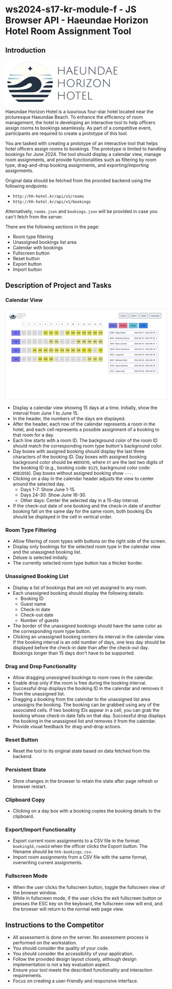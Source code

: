 # ws2024-s17-kr-module-f - JS Browser API - Haeundae Horizon Hotel Room Assignment Tool

## Introduction

![Haeundae Horizon Hotel logo](assets/images/hh-hotel-logo-small.png)

Haeundae Horizon Hotel is a luxurious four-star hotel located near the picturesque Haeundae Beach. To enhance the efficiency of room management, the hotel is developing an interactive tool to help officers assign rooms to bookings seamlessly. As part of a competitive event, participants are required to create a prototype of this tool.

You are tasked with creating a prototype of an interactive tool that helps hotel officers assign rooms to bookings. The prototype is limited to handling bookings for June 2024. The tool should display a calendar view, manage room assignments, and provide functionalities such as filtering by room type, drag-and-drop booking assignments, and exporting/importing assignments.

Original data should be fetched from the provided backend using the following endpoints:
- `http://hh-hotel.kr/api/v1/rooms`
- `http://hh-hotel.kr/api/v1/bookings`

Alternatively, `rooms.json` and `bookings.json` will be provided in case you can't fetch from the server.

There are the following sections in the page:

- Room type filtering
- Unassigned bookings list area
- Calendar with bookings
- Fullscreen button
- Reset button
- Export button
- Import button

## Description of Project and Tasks

### Calendar View

![Calendar View](assets/design/hhh-booking-assignments.png)

- Display a calendar view showing 15 days at a time. Initially, show the interval from June 1 to June 15.
- In the header, the numbers of the days are displayed.
- After the header, each row of the calendar represents a room in the hotel, and each cell represents a possible assignment of a booking to that room for a day.
- Each line starts with a room ID. The background color of the room ID should match the corresponding room type button's background color.
- Day boxes with assigned booking should display the last three characters of the booking ID. Day boxes with assigned booking background color should be `#DDXDYD`, where `XY` are the last two digits of the booking ID (e.g., booking code: `B125`, background color code: `#DD2D5D`). Day boxes without assigned booking show `---`.
- Clicking on a day in the calendar header adjusts the view to center around the selected day.
  - Days 1-7: Show June 1-15.
  - Days 24-30: Show June 16-30.
  - Other days: Center the selected day in a 15-day interval.
- If the check-out date of one booking and the check-in date of another booking fall on the same day for the same room, both booking IDs should be displayed in the cell in vertical order.

### Room Type Filtering

- Allow filtering of room types with buttons on the right side of the screen.
- Display only bookings for the selected room type in the calendar view and the unassigned booking list.
- Deluxe is selected initially.
- The currently selected room type button has a thicker border.

### Unassigned Booking List

- Display a list of bookings that are not yet assigned to any room.
- Each unassigned booking should display the following details:
  - Booking ID
  - Guest name
  - Check-in date
  - Check-out date
  - Number of guests
- The border of the unassigned bookings should have the same color as the corresponding room type button.
- Clicking an unassigned booking centers its interval in the calendar view. If the booking interval is an odd number of days, one less day should be displayed before the check-in date than after the check-out day. Bookings longer than 15 days don't have to be supported.

### Drag and Drop Functionality

- Allow dragging unassigned bookings to room rows in the calendar.
- Enable drop only if the room is free during the booking interval.
- Successful drop displays the booking ID in the calendar and removes it from the unassigned list.
- Dragging a booking from the calendar to the unassigned list area unassigns the booking. The booking can be grabbed using any of the associated cells. If two booking IDs appear in a cell, you can grab the booking whose check-in date falls on that day. Successful drop displays the booking in the unassigned list and removes it from the calendar.
- Provide visual feedback for drag-and-drop actions.

### Reset Button

- Reset the tool to its original state based on data fetched from the backend.

### Persistent State

- Store changes in the browser to retain the state after page refresh or browser restart.

### Clipboard Copy

- Clicking on a day box with a booking copies the booking details to the clipboard.

### Export/Import Functionality

- Export current room assignments to a CSV file in the format: `bookingId,roomId` when the officer clicks the Export button. The filename should be `hhh-bookings.csv`.
- Import room assignments from a CSV file with the same format, overwriting current assignments.

### Fullscreen Mode

- When the user clicks the fullscreen button, toggle the fullscreen view of the browser window.
- While in fullscreen mode, if the user clicks the exit fullscreen button or presses the ESC key on the keyboard, the fullscreen view will end, and the browser will return to the normal web page view.

## Instructions to the Competitor

- All assessment is done on the server. No assessment process is performed on the workstation.
- You should consider the quality of your code.
- You should consider the accessibility of your application.
- Follow the provided design layout closely, although design implementation is not a key evaluation aspect.
- Ensure your tool meets the described functionality and interaction requirements.
- Focus on creating a user-friendly and responsive interface.
